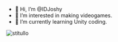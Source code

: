 - 👋 Hi, I’m @IDJoshy
- 👀 I’m interested in making videogames.
- 🌱 I’m currently learning Unity coding.



<!---
IDJoshy/IDJoshy is a ✨ special ✨ repository because its `README.md` (this file) appears on your GitHub profile.
You can click the Preview link to take a look at your changes.
--->
![stítullo](https://user-images.githubusercontent.com/112592102/187801117-f607e39c-daf9-4e0f-a026-b69574981cef.png)

